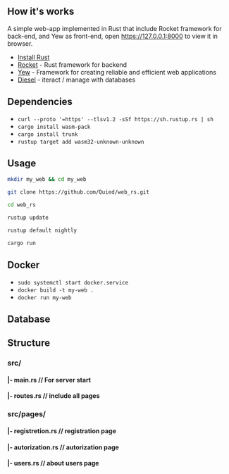 ## How it's works
A simple web-app implemented in Rust that include Rocket framework for back-end, and Yew as front-end, open https://127.0.0.1:8000 to view it in browser.

- [Install Rust](https://www.rust-lang.org/tools/install)
- [Rocket](https://rocket.rs/) - Rust framework for backend
- [Yew](https://yew.rs/) - Framework for creating reliable and efficient web applications
- [Diesel](https://diesel.rs) - iteract / manage with databases

## Dependencies
- `curl --proto '=https' --tlsv1.2 -sSf https://sh.rustup.rs | sh`
- `cargo install wasm-pack`
- `cargo install trunk`
- `rustup target add wasm32-unknown-unknown`

## Usage 
```bash 
mkdir my_web && cd my_web
```
```bash 
git clone https://github.com/Quied/web_rs.git
```
```bash 
cd web_rs
```
```bash 
rustup update
```
```bash 
rustup default nightly
```
```bash 
cargo run
```

## Docker
- `sudo systemctl start docker.service`
- `docker build -t my-web .`
- `docker run my-web`

## Database

## Structure
 ### src/
  #### |- main.rs // For server start
  #### |- routes.rs // include all pages

 ### src/pages/
  #### |- registretion.rs // registration page
  #### |- autorization.rs // autorization page
  #### |- users.rs // about users page








